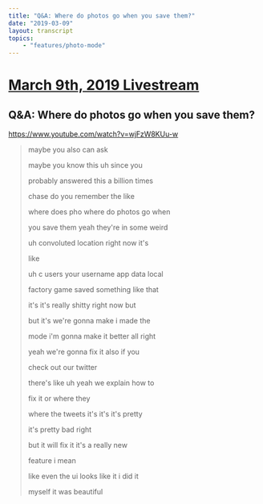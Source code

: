 ```yaml
---
title: "Q&A: Where do photos go when you save them?"
date: "2019-03-09"
layout: transcript
topics:
    - "features/photo-mode"
---
```

# [March 9th, 2019 Livestream](../2019-03-09.md)
## Q&A: Where do photos go when you save them?
https://www.youtube.com/watch?v=wjFzW8KUu-w
> maybe you also can ask
> 
> maybe you know this uh since you
> 
> probably answered this a billion times
> 
> chase do you remember the like
> 
> where does pho where do photos go when
> 
> you save them yeah they're in some weird
> 
> uh convoluted location right now it's
> 
> like
> 
> uh c users your username app data local
> 
> factory game saved something like that
> 
> it's it's really shitty right now but
> 
> but it's we're gonna make i made the
> 
> mode i'm gonna make it better all right
> 
> yeah we're gonna fix it also if you
> 
> check out our twitter
> 
> there's like uh yeah we explain how to
> 
> fix it or where they
> 
> where the tweets it's it's it's pretty
> 
> it's pretty bad right
> 
> but it will fix it it's a really new
> 
> feature i mean
> 
> like even the ui looks like it i did it
> 
> myself it was beautiful
> 
